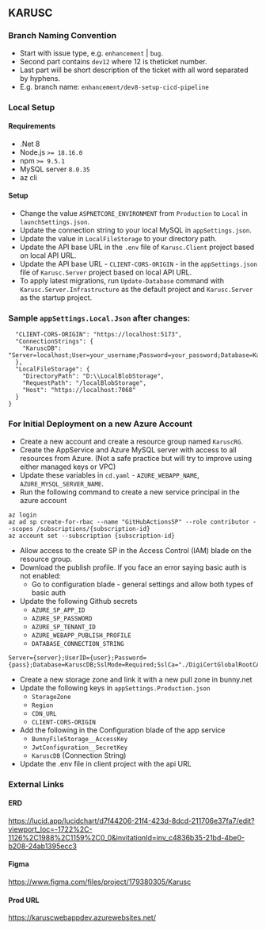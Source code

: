 ## KARUSC

### Branch Naming Convention
- Start with issue type, e.g. `enhancement` | `bug`.
- Second part contains `dev12` where 12 is theticket number.
- Last part will be short description of the ticket with all word separated by hyphens.
- E.g. branch name: `enhancement/dev8-setup-cicd-pipeline`

### Local Setup
#### Requirements
- .Net 8
- Node.js  `>= 18.16.0`
- npm  `>= 9.5.1`
- MySQL server `8.0.35`
- az cli

#### Setup
- Change the value `ASPNETCORE_ENVIRONMENT` from `Production` to `Local` in `launchSettings.json`.
- Update the connection string to your local MySQL in `appSettings.json`.
- Update the value in `LocalFileStorage` to your directory path.
- Update the API base URL in the `.env` file of `Karusc.Client` project based on local API URL.
- Update the API base URL - `CLIENT-CORS-ORIGIN` - in the `appSettings.json` file of `Karusc.Server` project based on local API URL.
- To apply latest migrations, run `Update-Database` command with `Karusc.Server.Infrastructure` as the default project and `Karusc.Server` as the startup project.
  
### Sample `appSettings.Local.Json` after changes:
```  {
  "CLIENT-CORS-ORIGIN": "https://localhost:5173",
  "ConnectionStrings": {
    "KaruscDB": "Server=localhost;User=your_username;Password=your_password;Database=KaruscDB"
  },
  "LocalFileStorage": {
    "DirectoryPath": "D:\\LocalBlobStorage",
    "RequestPath": "/localBlobStorage",
    "Host": "https://localhost:7068"
  }
}
```  

### For Initial Deployment on a new Azure Account
 - Create a new account and create a resource group named `KaruscRG`.
 - Create the AppService and Azure MySQL server with access to all resources from Azure.
   (Not a safe practice but will try to improve using either managed keys or VPC)
 - Update these variables in `cd.yaml` - `AZURE_WEBAPP_NAME`, `AZURE_MYSQL_SERVER_NAME`.
 - Run the following command to create a new service principal in the azure account
 ```
 az login
 az ad sp create-for-rbac --name "GitHubActionsSP" --role contributor --scopes /subscriptions/{subscription-id}
 az account set --subscription {subscription-id}
 ```
 - Allow access to the create SP in the Access Control (IAM) blade on the resource group.
 - Download the publish profile. If you face an error saying basic auth is not enabled:
    - Go to configuration blade - general settings and allow both types of basic auth
 - Update the following Github secrets 
    - `AZURE_SP_APP_ID`
    - `AZURE_SP_PASSWORD`
    - `AZURE_SP_TENANT_ID`
    - `AZURE_WEBAPP_PUBLISH_PROFILE`
    - `DATABASE_CONNECTION_STRING`
 ```
 Server={server};UserID={user};Password={pass};Database=KaruscDB;SslMode=Required;SslCa="./DigiCertGlobalRootCA.crt.pem";
 ```
 - Create a new storage zone and link it with a new pull zone in bunny.net
 - Update the following keys in `appSettings.Production.json`
    - `StorageZone`
    - `Region`
    - `CDN_URL`
    - `CLIENT-CORS-ORIGIN`
 - Add the following in the Configuration blade of the app service
    - `BunnyFileStorage__AccessKey`
    - `JwtConfiguration__SecretKey`
    - `KaruscDB` (Connection String)
 - Update the .env file in client project with the api URL

### External Links
#### ERD
https://lucid.app/lucidchart/d7f44206-21f4-423d-8dcd-211706e37fa7/edit?viewport_loc=-1722%2C-1126%2C1988%2C1159%2C0_0&invitationId=inv_c4836b35-21bd-4be0-b208-24ab1395ecc3

#### Figma
https://www.figma.com/files/project/179380305/Karusc

#### Prod URL
https://karuscwebappdev.azurewebsites.net/
